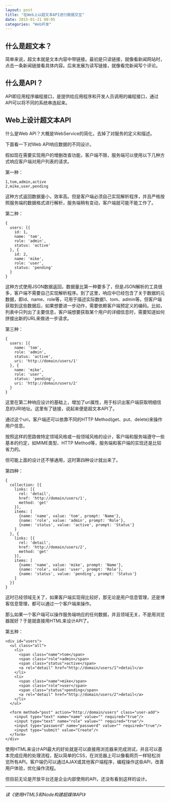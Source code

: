 ```yaml
---
layout: post
title: "在Web上以超文本API进行数据交互"
date: 2015-01-21 00:05
categories: "Web开发"
---
```


什么是超文本？
-------------------

简单来说，超文本就是文本内容中带链接。最初是只读链接，就像看新闻网站时，点击一条新闻链接看具体内容。后来发展为读写链接，就像看完新闻写个评论。

什么是API？
-------------------

API即应用程序编程接口，是提供给应用程序和开发人员调用的编程接口，通过API可以将不同的系统串连起来。

Web上设计超文本API
-------------------

什么是Web API？大概是WebService的简化，去掉了对服务的定义和描述。

下面看一下对Web API响应数据的不同设计。

假如现在需要实现用户的增删改查功能，客户端不限，服务端可以使用以下几种方式响应客户端对用户列表的请求。

第一种：

    1,tom,admin,active
    2,mike,user,pending

这种方式返回数据量小，效率高。但是客户端必须自己实现解析程序，并且严格按照服务端的数据格式进行解析，服务端稍有变动，客户端就可能不能工作了。

第二种：

    {
      users: [{
        id: 1,
        name: 'tom',
        role: 'admin',
        status: 'active'
      }, {
        id: 2,
        name: 'mike',
        role: 'user',
        status: 'pending'
      }
    }

这种方式使用JSON数据返回，数据量比第一种要多了，但是JSON解析的工具很多，客户端不需要自己实现解析程序。到了这里，响应中已经包含了关于数据的元数据，即id、name、role等，可用于描述实际数据1、tom、admin等。但客户端获取到这些数据后，如果想要进一步动作，需要依赖客户端预定义的编码。比如，列表中只列出了主要信息，客户端想要获取某个用户的详细信息时，需要知道如何拼接出新的URL来做进一步请求。

第三种：

    {
      users: [{
        name: 'tom',
        role: 'admin',
        status: 'active',
        uri: 'http://domain/users/1'
      }, {
        name: 'mike',
        role: 'user',
        status: 'pending',
        uri: 'http://domain/users/2'
      }
    }

这里在第二种响应设计的基础上，增加了uri属性，用于标识出客户端获取明细信息的URI地址。这里有了链接，说起来便是超文本API了。

通过这个uri，客户端还可以依靠不同的HTTP Method(get、put、delete)来操作用户信息。

按照这样的思路做特定领域风格或一般领域风格的设计，客户端和服务端遵守一些基本的约定，如MIME类型、HTTP Method等，服务端和客户端的实现还是比较省力的。

但可能上面的设计还不够通用，这时第四种设计就出来了。

第四种：

    {
      collection: [{
        links: [{
          rel: 'detail',
          href: 'http://domain/users/1',
          method: 'get'
        }],
        items: [
          {name: 'name', value: 'tom', prompt: 'Name'},
          {name: 'role', value: 'admin', prompt: 'Role'},
          {name: 'status', value: 'active', prompt: 'Status'}
        ]
      }, {
        links: [{
          rel: 'detail',
          href: 'http://domain/users/2',
          method: 'get'
        }],
        items: [
          {name: 'name', value: 'mike', prompt: 'Name'},
          {name: 'role', value: 'user', prompt: 'Role'},
          {name: 'status', value: 'pending', prompt: 'Status'}
        ]
      }]
    }

这时已经领域无关了，如果客户端实现得比较好，那无论是用户信息管理，还是博客信息管理，都可以通过一个客户端来操作。

那么如果一个客户端可以操作服务端响应的任何数据，并且领域无关，不是用浏览器就好？于是就直接用HTML来设计API了。

第五种：

    <div id="users">
      <ul class="all">
        <li>
          <span class="name">tom</span>
          <span class="role">admin</span>
          <span class="status">active</span>
          <a rel="detail" href="http://domain/users/1">detail</a>
        </li>
        <li>
          <span class="name">mike</span>
          <span class="role">user</span>
          <span class="status">pending</span>
          <a rel="detail" href="http://domain/users/2">detail</a>
        </li>
      </ul>

      <form method="post" action="http://domain/users" class="user-add">
        <input type="text" name="name" value="" required="true"/>
        <input type="text" name="role" value="" required="true"/>
        <input type="password" name="password" value="" required="true"/>
        <input type="submit" value="Create"/>
      </form>
    </div>

使用HTML来设计API最大的好处就是可以直接用浏览器来完成测试，并且可以基本完成应用的处理流程，配以简单的CSS，在浏览器上可以像看网页一样轻松浏览所有API。客户端仍可以通过AJAX或其他客户端程序，编程操作这些API，改善用户体验，优化操作流程。

但目前无论是开放平台还是企业内部使用的API，还没有看到这样的设计。

_____________________________________________
<i>读《使用HTML5和Node构建超媒体API》</i>